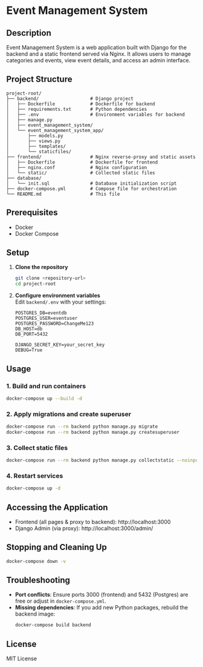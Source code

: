 # Event Management System

## Description
Event Management System is a web application built with Django for the backend and a static frontend served via Nginx. It allows users to manage categories and events, view event details, and access an admin interface.

## Project Structure
```
project-root/
├── backend/                   # Django project
│   ├── Dockerfile             # Dockerfile for backend
│   ├── requirements.txt       # Python dependencies
│   ├── .env                   # Environment variables for backend
│   ├── manage.py
│   ├── event_management_system/
│   └── event_management_system_app/
│       ├── models.py
│       ├── views.py
│       ├── templates/
│       └── staticfiles/
├── frontend/                  # Nginx reverse-proxy and static assets
│   ├── Dockerfile             # Dockerfile for frontend
│   ├── nginx.conf             # Nginx configuration
│   └── static/                # Collected static files
├── database/
│   └── init.sql               # Database initialization script
├── docker-compose.yml         # Compose file for orchestration
└── README.md                  # This file
```

## Prerequisites
- Docker
- Docker Compose

## Setup

1. **Clone the repository**  
   ```bash
   git clone <repository-url>
   cd project-root
   ```

2. **Configure environment variables**  
   Edit `backend/.env` with your settings:
   ```dotenv
   POSTGRES_DB=eventdb
   POSTGRES_USER=eventuser
   POSTGRES_PASSWORD=ChangeMe123
   DB_HOST=db
   DB_PORT=5432

   DJANGO_SECRET_KEY=your_secret_key
   DEBUG=True
   ```

## Usage

### 1. Build and run containers
```bash
docker-compose up --build -d
```

### 2. Apply migrations and create superuser
```bash
docker-compose run --rm backend python manage.py migrate
docker-compose run --rm backend python manage.py createsuperuser
```

### 3. Collect static files
```bash
docker-compose run --rm backend python manage.py collectstatic --noinput
```

### 4. Restart services
```bash
docker-compose up -d
```

## Accessing the Application
- Frontend (all pages & proxy to backend): http://localhost:3000
- Django Admin (via proxy): http://localhost:3000/admin/

## Stopping and Cleaning Up
```bash
docker-compose down -v
```

## Troubleshooting
- **Port conflicts**: Ensure ports 3000 (frontend) and 5432 (Postgres) are free or adjust in `docker-compose.yml`.
- **Missing dependencies**: If you add new Python packages, rebuild the backend image:
  ```bash
  docker-compose build backend
  ```

## License
MIT License
